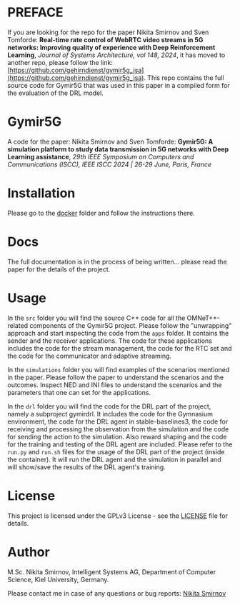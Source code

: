 # PREFACE
If you are looking for the repo for the paper Nikita Smirnov and Sven Tomforde: **Real-time rate control of WebRTC video streams in 5G networks: Improving quality of experience with Deep Reinforcement Learning**, *Journal of Systems Architecture, vol 148, 2024*, it has moved to another repo, please follow the link: [https://github.com/gehirndienst/gymir5g_jsa](https://github.com/gehirndienst/gymir5g_jsa). This repo contains the full source code for Gymir5G that was used in this paper in a compiled form for the evaluation of the DRL model.

# Gymir5G
A code for the paper: Nikita Smirnov and Sven Tomforde: **Gymir5G: A simulation platform to study data transmission in 5G networks with Deep Learning assistance**, *29th IEEE Symposium on Computers and Communications (ISCC), IEEE ISCC 2024 | 26-29 June, Paris, France*

# Installation
Please go to the [docker](docker) folder and follow the instructions there.

# Docs
The full documentation is in the process of being written... please read the paper for the details of the project.

# Usage
In the `src` folder you will find the source  C++ code for all the OMNeT++-related components of the Gymir5G project. Please follow the "unwrapping" approach and start inspecting the code from the `apps` folder. It contains the sender and the receiver applications. The code for these applications includes the code for the stream management, the code for the RTC set and the code for the communicator and adaptive streaming.

In the `simulations` folder you will find examples of the scenarios mentioned in the paper. Please follow the paper to understand the scenarios and the outcomes. Inspect NED and INI files to understand the scenarios and the parameters that one can set for the applications.

In the `drl` folder you will find the code for the DRL part of the project, namely a subproject gymirdrl. It includes the code for the Gymnasium environment, the code for the DRL agent in stable-baselines3, the code for receiving and processing the observation from the simulation and the code for sending the action to the simulation. Also reward shaping and the code for the training and testing of the DRL agent are included. Please refer to the `run.py` and `run.sh` files for the usage of the DRL part of the project (inside the container). It will run the DRL agent and the simulation in parallel and will show/save the results of the DRL agent's training.

# License
This project is licensed under the GPLv3 License - see the [LICENSE](LICENSE) file for details.

# Author
M.Sc. Nikita Smirnov, Intelligent Systems AG, Department of Computer Science, Kiel University, Germany.

Please contact me in case of any questions or bug reports: [Nikita Smirnov](mailto:nsm@informatik.uni-kiel.de)